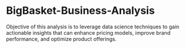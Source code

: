 # BigBasket-Business-Analysis
Objective of this analysis is to leverage data science techniques to gain actionable insights that can enhance pricing models, improve brand performance, and optimize product offerings.
